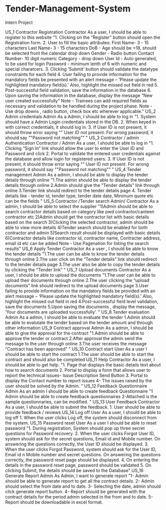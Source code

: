 # Tender-Management-System
Intern Project

US_1	Contractor Registration	Contractor  	As a user, I should be able to register to this website	"1. Clicking on the “Register” button should open the Registration form. 
2. User to fill the basic attributes:
First Name- 3 - 15 characters
Last Name- 3 - 15 characters
DoB - Age should be >18, should be selected front the calendar drop down
Gender - Radio button
Contact Number- 10 digit numeric
Category - drop down
User Id - Auto generated, to be used for login
 Password - minimum lenth of 6 with numeric and special charatcers.
3. Clicking ‘Submit’ button should validate the datatype constraints for each field
4. User failing to provide information for the mandatory fields be presented with an alert message – ‘Please update the highlighted mandatory field(s).’ Also, highlight the missed out field in red
5. Post-successful field validation, save the information in the database
6. Upon saving the information in the database, display the message “New user created successfully”
Note - Trainees can add required fields as necessary and validation to be handled during the project phase.
Note - Use drop downs , radio button, check box etc wherever applicable."
US_2	Admin credentials	Admin	As a  Admin, I should be able to log in	"1. System should have a Admin Login credentials stored in the DB.
2. When keyed in with correct credentials, it should log in. 
3. If User ID is not present, it should throw error saying "" User ID not present.
For wrong password, it should say ""Password not matching"" "
US_3	Contractor / admin Authentication	Contractor / Admin	As a user, I should be able to log in	"1. Clicking “Sign In” link should allow the user to enter the User ID and Password and click 
2. Portal to validate the entered user credentials against the database and allow login for registered users.
3.  If User ID is not present, it should throw error saying "" User ID not present.
For wrong password, it should say ""Password not matching"" "
US_4	Tender management	Admin	As a admin, I should be able to display the tender details through online	"1.The admin should be able to display the tender details through online
2.Admin should give the “Tender details” link through online
3.Tender link should redirect to the tender details page
4. Tender details like - tender id, tender type, tender date date, Minimum quote etc can be the fields
"
US_5	Contractor /Tender search	Admin/ Contractor	As a admin, I should be able to select the supplier	"1)Admin should be able to search contractor details based on category like pwd contractor/canteen contractor etc
2)Admin should get the contractor list with basic details based on the search 
3)Clicking the  selected contractor, admin should be able to view more details
4)Tender search should be enabled for both contractor and admin
5)Search result should be displayed with basic details
6)Contractor details like contractor id, contractor name, Contracter address, email id etc can be added
Note - Use Pagenation for listing the search results"
US_6	Apply Tender	Contractor	As a user , I should be able to know the tender details	"1.The user can be able to know the tender details through online
2.The user click on the “Tender details” link should redirect to the tender details page
3.The user also be able to copy the tender details by clicking the “Tender link”
"
US_7	Upload documents	Contractor	As a user, I should be able to upload the documents	"1.The user can be able to upload their documents through online
2.The user clicking the “upload documents” link should redirect to the upload documents page
3.User failing to provide information on the mandatory fields be provided with an alert message – ‘Please update the highlighted mandatory field(s).’ Also, highlight the missed out field in red
4.Post-successful field level validation, save the documents
5.Upon saving the documents , display the message, ‘Your documents are uploaded successfully’.
"
US_8	Tender evaluation	Admin	As a admin, I should be able to evaluate the tender	1.Admin should be able to evalutate the tender based on the tender amount and through other information
US_9	Contract approval	Admin	As a admin, I should be able to give the approval for the contract	"1.Admin should be able to approve the tender or contract
2.After approval the admin send the message to the user through online
3.The user receives the message “Contract has been approved”
"
US_10	Contract start	User	As a user I should be able to start the contract	1.The user should be able to start the contract and should also be completed
US_11	Help	Contractor	As a user, I should be able to get help.	"1. Page that displays the basic details text about how to search documents
2. Portal to display a form that allows user to report the technical issues-
Issue
Description
Send Button
3. Portal to display the Contact number to report issues
4- The issues raised by the user should be solved by the Admin.
"
US_12	Feedback  Questionnaire	Admin	As an admin I should be able to create feedback Questionnaire	"1 Admin should be able to create feedback questionnaires
2-Attached is the sample questionnaries, can be modified.
"
US_13	 User Feedback	Contractor	As a user, I should be able to submit the feedback.	1. User should be able to provide feedback / reviews 
US_14	Log off	User	As a user, I should be able to log off	1. When the user clicks Log off, the system should disconnect from the system.
US_15	Password reset	User	As a user I should be able to reset password	"1. During registration, System should pop up three secret questions for Password recovery.
2. When the user clicks Forgot User ID, system should ask for the secret questions, Email id and Mobile number. On answering the questions correctly, the User ID should be displayed.
3. When the user clicks Forgot Password, system should ask for the User ID, Email id n Mobile number and secret questions. On answering the questions correctly, the password reset page should be displayed.
4. On entering the details in the password reset page, password should be validated
5. On clicking Submit, the details should be saved to the Database"
US_16	Generate Report	Admin	As Admin, I want to generate report	"1- Admin should be able to generate report to get all the contract details.
2- Admin should select the from date and to date.
3- Selecting the date, admin should click generate report button.
4- Report should be generated with the contract details for the period admin selected in the from and to date.
5- Report should be downloadable in excel format.

